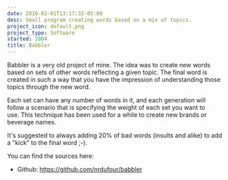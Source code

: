 ```yaml
---
date: 2016-02-01T13:17:32-05:00
desc: Small program creating words based on a mix of topics.
project_icon: default.png
project_type: Software
started: 2004
title: Babbler
---
```


Babbler is a very old project of mine. The idea was to create new words based on sets of other words reflecting a given topic. The final word is created in such a way that you have the impression of understanding those topics through the new word.

Each set can have any number of words in it, and each generation will follow a scenario that is specifying the weight of each set you want to use. This technique has been used for a while to create new brands or beverage names.

It's suggested to always adding 20% of bad words (insults and alike) to add a "kick" to the final word ;-).

You can find the sources here:

+ Github: <https://github.com/nrdufour/babbler>
